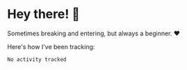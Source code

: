# Hey there! 👋
Sometimes breaking and entering, but always a beginner. ❤️

Here's how I've been tracking:
<!--START_SECTION:waka-->

```text
No activity tracked
```

<!--END_SECTION:waka-->
